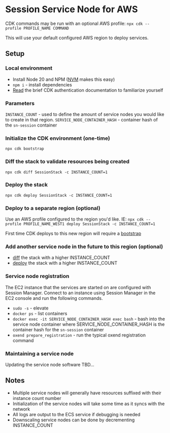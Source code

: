 # Session Service Node for AWS

CDK commands may be run with an optional AWS profile: `npx cdk --profile PROFILE_NAME COMMAND`

This will use your default configured AWS region to deploy services.

## Setup

### Local environment

* Install Node 20 and NPM ([NVM](https://github.com/nvm-sh/nvm) makes this easy)
* `npm i` - install dependencies
* [Read](https://docs.aws.amazon.com/cdk/v2/guide/getting_started.html#getting_started_auth) the brief CDK
  authentication documentation to familiarize yourself

### Parameters

`INSTANCE_COUNT` - used to define the amount of service nodes you would like to create in that region.
`SERVICE_NODE_CONTAINER_HASH` - container hash of the `sn-session` container

### Initialize the CDK environment (one-time)

`npx cdk bootstrap`

### Diff the stack to validate resources being created

`npx cdk diff SessionStack -c INSTANCE_COUNT=1`

### Deploy the stack

`npx cdk deploy SessionStack -c INSTANCE_COUNT=1`

### Deploy to a separate region (optional)

Use an AWS profile configured to the region you'd like.
IE: `npx cdk --profile PROFILE_NAME_WEST1 deploy SessionStack -c INSTANCE_COUNT=1`

First time CDK deploys to this new region will require a [bootstrap](#initialize-the-cdk-environment-one-time)

### Add another service node in the future to this region (optional)

* [diff](#diff-the-stack-to-validate-resources-being-created) the stack with a higher INSTANCE_COUNT
* [deploy](#deploy-the-stack) the stack with a higher INSTANCE_COUNT

### Service node registration

The EC2 instance that the services are started on are configured with Session Manager. Connect to an instance using
Session Manager in the EC2 console and run the following commands.

* `sudo -s` - elevate
* `docker ps` - list containers
* `docker exec -it SERVICE_NODE_CONTAINER_HASH exec bash` - bash into the service node container where
  SERVICE_NODE_CONTAINER_HASH is the container hash for the `sn-session` container
* `oxend prepare_registration` - run the typical oxend registration command

### Maintaining a service node

Updating the service node software
TBD...

## Notes

* Multiple service nodes will generally have resources suffixed with their instance count number
* Initialization of the service nodes will take some time as it syncs with the network
* All logs are output to the ECS service if debugging is needed
* Downscaling service nodes can be done by decrementing INSTANCE_COUNT
